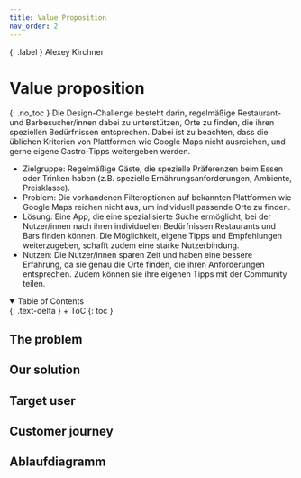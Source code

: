 ```yaml
---
title: Value Proposition
nav_order: 2
---
```

{: .label }
Alexey Kirchner                              

# Value proposition 
{: .no_toc }
Die Design-Challenge besteht darin, regelmäßige Restaurant- und Barbesucher/innen dabei zu unterstützen, Orte zu finden, die ihren speziellen Bedürfnissen entsprechen. Dabei ist zu beachten, dass die üblichen Kriterien von Plattformen wie Google Maps nicht ausreichen, und gerne eigene Gastro-Tipps weitergeben werden.
-	Zielgruppe: Regelmäßige Gäste, die spezielle Präferenzen beim Essen oder Trinken haben (z.B. spezielle Ernährungsanforderungen, Ambiente, Preisklasse).
-	Problem: Die vorhandenen Filteroptionen auf bekannten Plattformen wie Google Maps reichen nicht aus, um individuell passende Orte zu finden.
-	Lösung: Eine App, die eine spezialisierte Suche ermöglicht, bei der Nutzer/innen nach ihren individuellen Bedürfnissen Restaurants und Bars finden können. Die Möglichkeit, eigene Tipps und Empfehlungen weiterzugeben, schafft zudem eine starke Nutzerbindung.
-	Nutzen: Die Nutzer/innen sparen Zeit und haben eine bessere Erfahrung, da sie genau die Orte finden, die ihren Anforderungen entsprechen. Zudem können sie ihre eigenen Tipps mit der Community teilen.
<details open markdown="block">
{: .text-delta }
<summary>Table of Contents</summary>
+ ToC
{: toc }
</details>

## The problem


## Our solution




## Target user



## Customer journey



## Ablaufdiagramm
